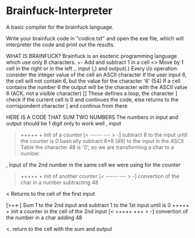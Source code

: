 # Brainfuck-Interpreter
A basic compiler for the brainfuck language.

Write your brainfuck code in "codice.txt" and open the exe file, which will interpreter the code and print out the results.

WHAT IS BRAINFUCK?
Brainfuck is an esoteric programming language which use only 8 characters.
+- Add and subtract 1 in a cell
<> Move by 1 cell in the right or in the left
,. input (,) and output(.)
   Every i/o operation consider the integer value of the cell an ASCII character
   If the user input 6, the cell will not contain 6, but the value for the character '6' (54)
   If a cell contains the number 6 the output will be the character with the ASCII value 6 (ACK, not a visible character)
\[] These defines a loop, the character ] check if the current cell is 0 and continues the code, else returns to the
   corrispondent character \[ and continus from there
   
HERE IS A CODE THAT SUM TWO NUMBERS
The numbers in input and output should be 1 digit only to work well
  ,                         input
  >+++++ +                  init of a counter 
  \[< ----- --- > -]		      subtract 8 to the input until the counter is 0
                            basically subtract 6*8 (48) to the input
                            in the ASCII Table the character 48 is '0',
                            so we are transforming a char to a number.
                            
  ,                         input of the 2nd number in the same cell we were using for the counter
  >+++++ +                  init of another counter
  \[< ----- --- > -]         convertion of the char in a number subtracting 48
  
  <                         Returns to the cell of the first input
  
  \[>+<-]                    Sum 1 to the 2nd input and subtract 1 to the 1st input until is 0
  +++++ +                   init a counter in the cell of the 2nd input
  \[< +++++ +++ > -]         convertion of the number in a char adding 48
  
  <.                        return to the cell with the sum and output
